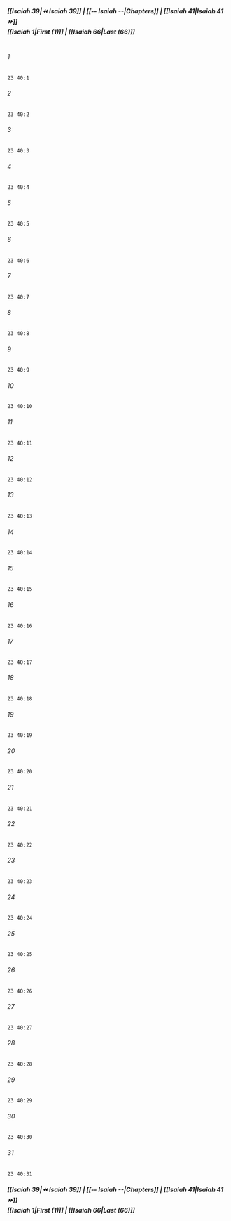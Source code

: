 
##### **[[Isaiah 39|⏪ Isaiah 39]] | [[-- Isaiah --|Chapters]] | [[Isaiah 41|Isaiah 41 ⏩]]**<br>**[[Isaiah 1|First (1)]] | [[Isaiah 66|Last (66)]]**<br><br>

###### 1
``` verse
23 40:1
```
###### 2
``` verse
23 40:2
```
###### 3
``` verse
23 40:3
```
###### 4
``` verse
23 40:4
```
###### 5
``` verse
23 40:5
```
###### 6
``` verse
23 40:6
```
###### 7
``` verse
23 40:7
```
###### 8
``` verse
23 40:8
```
###### 9
``` verse
23 40:9
```
###### 10
``` verse
23 40:10
```
###### 11
``` verse
23 40:11
```
###### 12
``` verse
23 40:12
```
###### 13
``` verse
23 40:13
```
###### 14
``` verse
23 40:14
```
###### 15
``` verse
23 40:15
```
###### 16
``` verse
23 40:16
```
###### 17
``` verse
23 40:17
```
###### 18
``` verse
23 40:18
```
###### 19
``` verse
23 40:19
```
###### 20
``` verse
23 40:20
```
###### 21
``` verse
23 40:21
```
###### 22
``` verse
23 40:22
```
###### 23
``` verse
23 40:23
```
###### 24
``` verse
23 40:24
```
###### 25
``` verse
23 40:25
```
###### 26
``` verse
23 40:26
```
###### 27
``` verse
23 40:27
```
###### 28
``` verse
23 40:28
```
###### 29
``` verse
23 40:29
```
###### 30
``` verse
23 40:30
```
###### 31
``` verse
23 40:31
```

##### **[[Isaiah 39|⏪ Isaiah 39]] | [[-- Isaiah --|Chapters]] | [[Isaiah 41|Isaiah 41 ⏩]]**<br>**[[Isaiah 1|First (1)]] | [[Isaiah 66|Last (66)]]**
